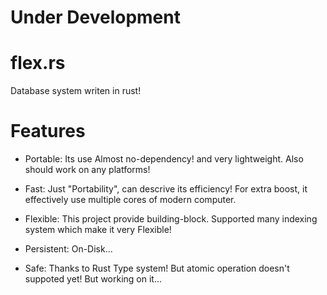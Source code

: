 # Under Development

# flex.rs
Database system writen in rust!

# Features 

- Portable: Its use Almost no-dependency! and very lightweight. Also should work on any platforms!

- Fast: Just "Portability", can descrive its efficiency! For extra boost, it effectively use multiple cores of modern computer.

- Flexible: This project provide building-block. Supported many indexing system which make it very Flexible! 

- Persistent: On-Disk...
- Safe: Thanks to Rust Type system! But atomic operation doesn't suppoted yet! But working on it...

 
